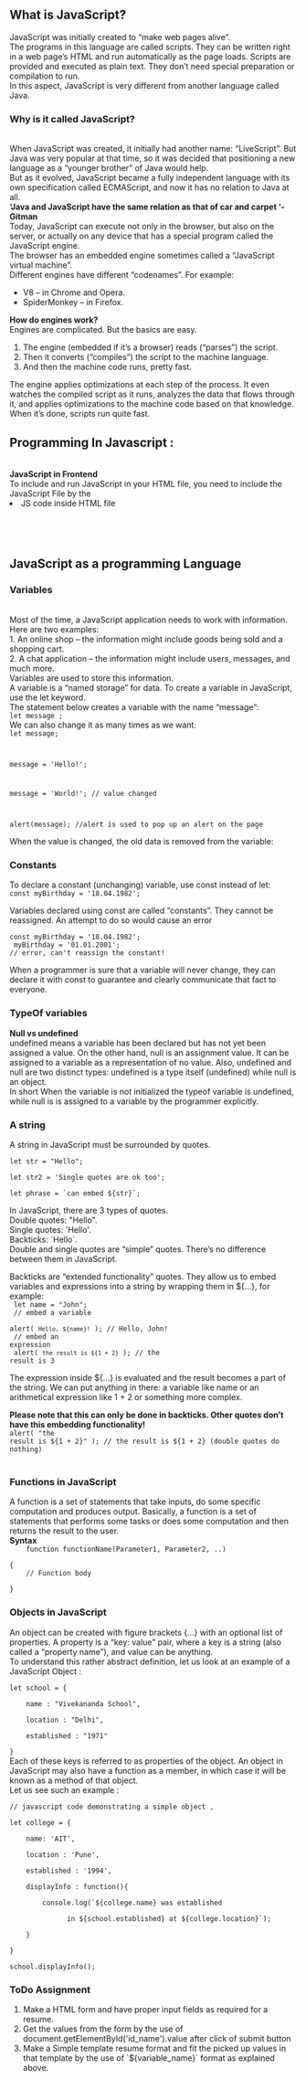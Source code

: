 <h2>What is JavaScript?</h2>
JavaScript was initially created to “make web pages alive”.<br>
The programs in this language are called scripts. They can be written right in a web page’s HTML and run automatically as the page loads.
Scripts are provided and executed as plain text. They don’t need special preparation or compilation to run.<br>
In this aspect, JavaScript is very different from another language called Java.<br>
<h3>Why is it called JavaScript?</h3><br>
When JavaScript was created, it initially had another name: “LiveScript”. But Java was very popular at that time, so it was decided that positioning a new language as a “younger brother” of Java would help.<br>
But as it evolved, JavaScript became a fully independent language with its own specification called ECMAScript, and now it has no relation to Java at all. <br>
<b>‘Java and JavaScript have the same relation as that of car and carpet ‘- Gitman</b>
<br>
Today, JavaScript can execute not only in the browser, but also on the server, or actually on any device that has a special program called the JavaScript engine.<br>
The browser has an embedded engine sometimes called a “JavaScript virtual machine”.<br>
Different engines have different “codenames”. For example:
<ul>
  <li>V8 – in Chrome and Opera.</li>
  <li>SpiderMonkey – in Firefox.</li>
  </ul>
<b>How do engines work?</b><br>
Engines are complicated. But the basics are easy.
<ol>
  <li>	The engine (embedded if it’s a browser) reads (“parses”) the script.</li>
  <li>	Then it converts (“compiles”) the script to the machine language.</li>
  <li>	And then the machine code runs, pretty fast.</li>
  </ol>
The engine applies optimizations at each step of the process. It even watches the compiled script as it runs, analyzes the data that flows through it, and applies optimizations to the machine code based on that knowledge. When it’s done, scripts run quite fast.
<br>
<h2>Programming In Javascript : </h2><br>
<b>JavaScript in Frontend</b><br>
To include and run JavaScript in your HTML file, you need to include the JavaScript File by the <script> tag or you can also write the javascript code inside the HTML file in the script tag.

1)	Include External File<br>
<code><script src="path_to_js_file"></script></code><br>
2)	JS code inside HTML file<br>
<code>
<script><br>
	//Your JS code here<br>
</script><br>
  </code><br>
<b><h2>JavaScript as a programming Language</h2></b>
<h3>Variables</h3><br>
Most of the time, a JavaScript application needs to work with information. Here are two examples:<br>
1.	An online shop – the information might include goods being sold and a shopping cart.<br>
2.	A chat application – the information might include users, messages, and much more.<br>
Variables are used to store this information.<br>
A variable is a “named storage” for data. To create a variable in JavaScript, use the let keyword.<br>
The statement below creates a variable with the name “message”:<br>
<code>let message ;</code><br>
We can also change it as many times as we want:
<code>
let message;<br>

message = 'Hello!';<br>

message = 'World!'; // value changed<br>

alert(message); //alert is used to pop up an alert on the page<br>
</code>
When the value is changed, the old data is removed from the variable:
<br>
<h3>Constants</h3>
To declare a constant (unchanging) variable, use const instead of let:<br>
<code>const myBirthday = '18.04.1982';</code><br>

Variables declared using const are called “constants”. They cannot be reassigned. An attempt to do so would cause an error<br>

<code>const myBirthday = '18.04.1982';<br>
myBirthday = '01.01.2001'; // error, can't reassign the constant!<br>
</code><br>
When a programmer is sure that a variable will never change, they can declare it with const to guarantee and clearly communicate that fact to everyone.<br>
<h3>TypeOf variables</h3>
<b>Null vs undefined</b><br>
undefined means a variable has been declared but has not yet been assigned a value. On the other hand, null is an assignment value. It can be assigned to a variable as a representation of no value. Also, undefined and null are two distinct types: undefined is a type itself (undefined) while null is an object.<br>
In short When the variable is not initialized the typeof variable is undefined, while null is is assigned to a variable by the programmer explicitly. 
<h3>A string</h3>
A string in JavaScript must be surrounded by quotes.<br>
<code>
let str = "Hello";<br>
let str2 = 'Single quotes are ok too';<br>
let phrase = `can embed ${str}`;<br>
</code>
In JavaScript, there are 3 types of quotes.<br>
    Double quotes: "Hello".<br>
    Single quotes: 'Hello'.<br>
    Backticks: `Hello`.<br>
Double and single quotes are “simple” quotes. There’s no difference between them in JavaScript.<br>

Backticks are “extended functionality” quotes. They allow us to embed variables and expressions into a string by wrapping them in ${…}, for example:<br>
<code>
let name = "John";<br>
// embed a variable<br>
alert( `Hello, ${name}!` ); // Hello, John!<br>
// embed an expression<br>
alert( `the result is ${1 + 2}` ); // the result is 3<br>
</code><br>
The expression inside ${…} is evaluated and the result becomes a part of the string. We can put anything in there: a variable like name or an arithmetical expression like 1 + 2 or something more complex.<br>

<b>Please note that this can only be done in backticks. Other quotes don’t have this embedding functionality!</b><br>
<code>alert( "the result is ${1 + 2}" ); // the result is ${1 + 2} (double quotes do nothing)</code><br><br>


<h3>Functions in JavaScript</h3>
A function is a set of statements that take inputs, do some specific computation and produces output. Basically, a function is a set of statements that performs some tasks or does some computation and then returns the result to the user.<br>
<b>Syntax</b>
<code>
	function functionName(Parameter1, Parameter2, ..)<br>
{
    // Function body<br>
}
</code>

<h3>Objects in JavaScript</h3>
An object can be created with figure brackets {…} with an optional list of properties. A property is a “key: value” pair, where a key is a string (also called a “property name”), and value can be anything.<br>
To understand this rather abstract definition, let us look at an example of a JavaScript Object :<br>
<code>
let school = {<br>
    name : "Vivekananda School",<br>
    location : "Delhi",<br>
    established : "1971"<br>
}</code><br>
Each of these keys is referred to as properties of the object. An object in JavaScript may also have a function as a member, in which case it will be known as a method of that object.
</br>
Let us see such an example :
<br>
<code>
// javascript code demonstrating a simple object ,<br>
let college = { <br>
    name: 'AIT', <br>
    location : 'Pune',<br> 
    established : '1994', <br>
    displayInfo : function(){ <br>
        console.log(`${college.name} was established  <br>
              in ${school.established} at ${college.location}`); <br>
    } <br>
} <br>
school.displayInfo();    
</code>

<h3>ToDo Assignment</h3>
<ol>
	<li>Make a HTML form and have proper input fields as required for a resume.</li>
	<li>Get the values from the form by the use of document.getElementById('id_name').value after click of submit button</li>
	<li>Make a Simple template resume format and fit the picked up values in that template by the use of `${variable_name}` format as explained above.</li>
	
</ol>
	
